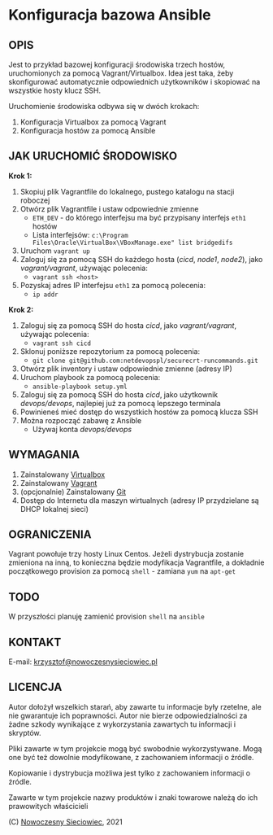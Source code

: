 # Konfiguracja bazowa Ansible

## OPIS

Jest to przykład bazowej konfiguracji środowiska trzech hostów, uruchomionych za pomocą Vagrant/Virtualbox. Idea jest taka, żeby skonfigurować automatycznie odpowiednich użytkowników i skopiować na wszystkie hosty klucz SSH.

Uruchomienie środowiska odbywa się w dwóch krokach:

1. Konfiguracja Virtualbox za pomocą Vagrant
2. Konfiguracja hostów za pomocą Ansible

## **JAK URUCHOMIĆ ŚRODOWISKO**

**Krok 1:**

1. Skopiuj plik Vagrantfile do lokalnego, pustego katalogu na stacji roboczej
2. Otwórz plik Vagrantfile i ustaw odpowiednie zmienne
   - `ETH_DEV` - do którego interfejsu ma być przypisany interfejs `eth1` hostów
   - Lista interfejsów: `c:\Program Files\Oracle\VirtualBox\VBoxManage.exe" list bridgedifs`
3. Uruchom `vagrant up`
4. Zaloguj się za pomocą SSH do każdego hosta (*cicd*, *node1*, *node2*), jako *vagrant/vagrant*, używając polecenia:
   - `vagrant ssh <host>`
5. Pozyskaj adres IP interfejsu `eth1` za pomocą polecenia:
   - `ip addr`

**Krok 2:**

1. Zaloguj się za pomocą SSH do hosta *cicd*, jako *vagrant/vagrant*, używając polecenia:
   - `vagrant ssh cicd`
2. Sklonuj poniższe repozytorium za pomocą polecenia:
   - `git clone git@github.com:netdevopspl/securecrt-runcommands.git`
3. Otwórz plik inventory i ustaw odpowiednie zmienne (adresy IP)
4. Uruchom playbook za pomocą polecenia:
   - `ansible-playbook setup.yml`
5. Zaloguj się za pomocą SSH do hosta *cicd*, jako użytkownik *devops/devops*, najlepiej już za pomocą lepszego terminala
6. Powinieneś mieć dostęp do wszystkich hostów za pomocą klucza SSH
7. Można rozpocząć zabawę z Ansible
    - Używaj konta *devops/devops*

## **WYMAGANIA**

1. Zainstalowany [Virtualbox](https://www.virtualbox.org/)
2. Zainstalowany [Vagrant](https://www.vagrantup.com/)
3. (opcjonalnie) Zainstalowany [Git](https://git-scm.com/download/win)
4. Dostęp do Internetu dla maszyn wirtualnych (adresy IP przydzielane są DHCP lokalnej sieci)

## OGRANICZENIA

Vagrant powołuje trzy hosty Linux Centos. Jeżeli dystrybucja zostanie zmieniona na inną, to konieczna będzie modyfikacja Vagrantfile, a dokładnie początkowego provision za pomocą `shell` - zamiana `yum` na `apt-get`

## TODO

W przyszłości planuję zamienić provision `shell` na `ansible`

## **KONTAKT**

E-mail: [krzysztof@nowoczesnysieciowiec.pl](mailto:krzysztof@nowoczesnysieciowiec.pl?Subject=Projekt%20VagrantAnsibleSetup)

## **LICENCJA**

Autor dołożył wszelkich starań, aby zawarte tu informacje były rzetelne, ale nie gwarantuje ich poprawności. Autor nie bierze odpowiedzialności za żadne szkody wynikające z wykorzystania zawartych tu informacji i skryptów.

Pliki zawarte w tym projekcie mogą być swobodnie wykorzystywane. Mogą one być też dowolnie modyfikowane, z zachowaniem informacji o źródle.

Kopiowanie i dystrybucja możliwa jest tylko z zachowaniem informacji o źródle.

Zawarte w tym projekcie nazwy produktów i znaki towarowe należą do ich prawowitych właścicieli

(C) [Nowoczesny Sieciowiec](https://nowoczesnysieciowiec.pl "Blog Nowoczesny Sieciowiec"), 2021
